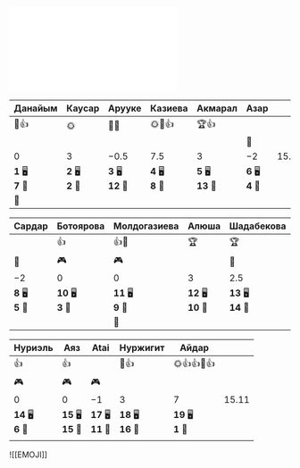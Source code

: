 ![EMOJILIST](EMOJILIST.md)

| Данайым               | Каусар                | Арууке                 | Казиева               | Акмарал                | Азар                  |       |
| --------------------- | --------------------- | ---------------------- | --------------------- | ---------------------- | --------------------- | ----- |
| 🏅️👍                 | 🌞                    | 🔔🏅️                  | 🌞🌈👍                | 🏆👍                   | <br>                  |       |
|                       |                       |                        |                       |                        | 👺                    |       |
| $0$                   | $3$                   | $-0.5$                 | $7.5$                 | $3$                    | $-2$                  | 15.11 |
| **1** 🖥️<br>**7** 🏫 | **2** 🖥️<br>**2** 🏫 | **3** 🖥️<br>**12** 🏫 | **4** 🖥️<br>**8** 🏫 | **5** 🖥️<br>**13** 🏫 | **6** 🖥️<br>**4** 🏫 |       |
| 👻                    |                       |                        |                       |                        |                       |       |

| Сардар                | Ботоярова              | Молдогазиева           | Алюша                   | Шадабекова              |       |
| --------------------- | ---------------------- | ---------------------- | ----------------------- | ----------------------- | ----- |
|                       | 👍                     | 👍🏅️                  | 🏆                      | 🏆                      |       |
| 👺                    | 🎮                     | 🎮                     |                         | 🔔                      |       |
| $-2$                  | $0$                    | $0$                    | $3$                     | $2.5$                   | 15.11 |
| **8** 🖥️<br>**5** 🏫 | **10** 🖥️<br>**3** 🏫 | **11** 🖥️<br>**9** 🏫 | **12** 🖥️<br>**10** 🏫 | **13** 🖥️<br>**14** 🏫 |       |
|                       |                        | 👻                     |                         |                         |       |

| Нуриэль                | Аяз                     | Atai                    | Нуржигит                | Айдар                  |       |
| ---------------------- | ----------------------- | ----------------------- | ----------------------- | ---------------------- | ----- |
| 👍                     | 👍                      |                         | 💎👍                    | 🌞👍👍🏅️👍            |       |
| 🎮                     | 🎮                      | 🎮                      |                         |                        |       |
| $0$                    | $0$                     | $-1$                    | $3$                     | $7$                    | 15.11 |
| **14** 🖥️<br>**6** 🏫 | **15** 🖥️<br>**15** 🏫 | **17** 🖥️<br>**11** 🏫 | **18** 🖥️<br>**16** 🏫 | **19** 🖥️<br>**1** 🏫 |       |
|                        |                         |                         |                         |                        |       |

![[EMOJI]]